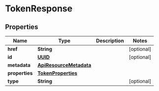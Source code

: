 

# TokenResponse

## Properties

| Name | Type | Description | Notes |
| ------------ | ------------- | ------------- | ------------- |
| **href** | **String** |  |  [optional] |
| **id** | [**UUID**](UUID.md) |  |  [optional] |
| **metadata** | [**ApiResourceMetadata**](ApiResourceMetadata.md) |  |  |
| **properties** | [**TokenProperties**](TokenProperties.md) |  |  |
| **type** | **String** |  |  [optional] |


